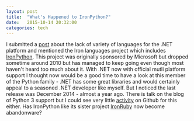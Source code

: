 ```yaml
---
layout: post
title:  "What's Happened to IronPython?"
date:   2015-10-14 20:32:00
categories: tech
---
```


I submitted a [post](http://coderscoffeehouse.com/tech/2015/10/13/dotnet-needs-more-languages.html) about the lack of variety of languages for the .NET platform and mentioned the Iron languages project which includes [IronPython](http://ironpython.net). This project was originally sponsored by Microsoft but dropped sometime around 2010 but has managed to keep going even though most haven't heard too much about it. With .NET now with official mutli platform support I thought now would be a good time to have a look at this member of the Python family - .NET has some great libraries and would certainly appeal to a seasoned .NET developer like myself. But I noticed the last release was December 2014 - almost a year ago. There is talk on the blog of Python 3 support but I could see very little [activity](https://github.com/IronLanguages/ironpython3) on Github for this either. Has IronPython like its sister project [IronRuby](http://ironruby.net) now become abandonware?